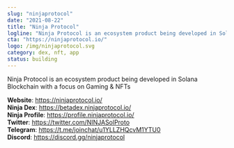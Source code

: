 ```yaml
---
slug: "ninjaprotocol"
date: "2021-08-22"
title: "Ninja Protocol"
logline: "Ninja Protocol is an ecosystem product being developed in Solana Blockchain with a focus on Gaming & NFTs."
cta: "https://ninjaprotocol.io/"
logo: /img/ninjaprotocol.svg
category: dex, nft, app
status: building
---
```


Ninja Protocol is an ecosystem product being developed in Solana Blockchain with a focus on Gaming & NFTs

<b>Website</b>: https://ninjaprotocol.io/ </br>
<b>Ninja Dex</b>: https://betadex.ninjaprotocol.io/ </br>
<b>Ninja Profile</b>: https://profile.ninjaprotocol.io/ </br>
<b>Twitter</b>: https://twitter.com/NINJASolProto </br>
<b>Telegram</b>: https://t.me/joinchat/u1YLLZHQcvM1YTU0 </br>
<b>Discord</b>: https://discord.gg/ninjaprotocol </br>